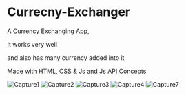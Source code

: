 # Currecny-Exchanger
A Currency Exchanging App,

It works very well

and also has many currency added into it

Made with HTML, CSS & Js and Js API Concepts

![Capture1](https://user-images.githubusercontent.com/51241762/182400248-2b63237f-8aa8-46d2-b751-db420c234211.PNG)
![Capture2](https://user-images.githubusercontent.com/51241762/182400262-5f192fcc-cd2d-46a1-95ae-c0e4c0736cc2.PNG)
![Capture3](https://user-images.githubusercontent.com/51241762/182400277-ac7edab3-5738-4aae-ba3e-3aa7aa1a6619.PNG)
![Capture4](https://user-images.githubusercontent.com/51241762/182400289-3ce65a12-63ee-484b-b6d5-bce797625fda.PNG)
![Capture7](https://user-images.githubusercontent.com/51241762/182400297-5864fae0-c1e9-424f-ab5e-5ace32b29e6c.PNG)



